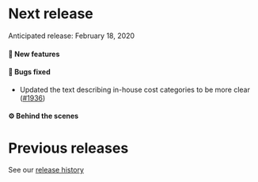 # Next release

Anticipated release: February 18, 2020

#### 🚀 New features

#### 🐛 Bugs fixed

- Updated the text describing in-house cost categories to be more clear ([#1936])

#### ⚙️ Behind the scenes

# Previous releases

See our [release history](https://github.com/18F/cms-hitech-apd/releases)

[#1936]: https://github.com/18F/cms-hitech-apd/issues/1936